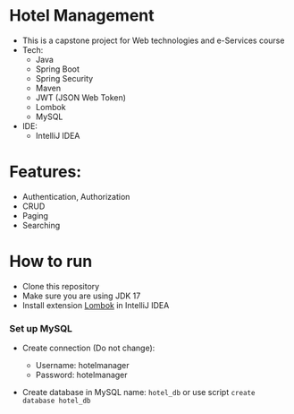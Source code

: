 # Hotel Management

- This is a capstone project for Web technologies and e-Services course
- Tech:
    - Java
    - Spring Boot
    - Spring Security
    - Maven
    - JWT (JSON Web Token)
    - Lombok
    - MySQL
- IDE:
    - IntelliJ IDEA

# Features:

- Authentication, Authorization
- CRUD
- Paging
- Searching

# How to run

- Clone this repository
- Make sure you are using JDK 17
- Install extension [Lombok](https://projectlombok.org/) in IntelliJ IDEA


### Set up MySQL

- Create connection (Do not change):
    - Username: hotelmanager
    - Password: hotelmanager

- Create database in MySQL name: `hotel_db` or use script `create database hotel_db`

